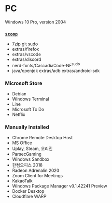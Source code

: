 PC
========
Windows 10 Pro, version 2004

### [`scoop`](https://scoop.sh)
- 7zip git sudo
- extras/firefox
- extras/vscode
- extras/discord
- nerd-fonts/CascadiaCode-NF<sup>sudo</sup>
- java/openjdk extras/adb extras/android-sdk

### Microsoft Store
- Debian
- Windows Terminal
- Line
- Microsoft To Do
- Netflix

### Manually Installed
- Chrome Remote Desktop Host
- MS Office
- Uplay, Steam, 오리진
- ParsecGaming
- Windows Sandbox
- 한컴오피스 2018
- Radeon Adrenalin 2020
- Zoom Client for Meetings
- KakaoTalk
- Windows Package Manager v0.1.42241 Preview
- Docker Desktop
- Cloudflare WARP

<!-- Removed apps

- Battle.net, Epic Games

-->
